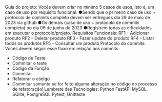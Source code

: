 Guia do projeto:
Vocês devem criar no mínimo 5 casos de usos, isto é, um caso de uso por requisito funcional.
●Sendo que o primeiro caso de uso + protocolo de commits completo devem ser
entregues dia 29 de maio de 2023 via github
●Os demais (caso de uso + protocolo de commits completo) no dia 06 de junho de
2023
●Registrem todas as dificuldades em executar o protocolo/projeto.
Requisitos Funcionais:
RF1 – Adicionar produto
RF2 – Deletar produto
RF3 – Fazer update do produto
RF4 – Listar todos os produtos
RF5 – Consultar um produto
Protocolo do commits:
Vocês devem seguir esse fluxo em relação aos commits:
- Código de Teste
- Commitar o teste
- Código da Função
- Commitar
- Refatorar o código
- Commitar somente se for feito alguma alteração no código no processo de refatoração!
Lembrete das Tecnologias:
Python
FastAPI
MySQL, SQlite, PostgreSQL
Pytest, Unitteste